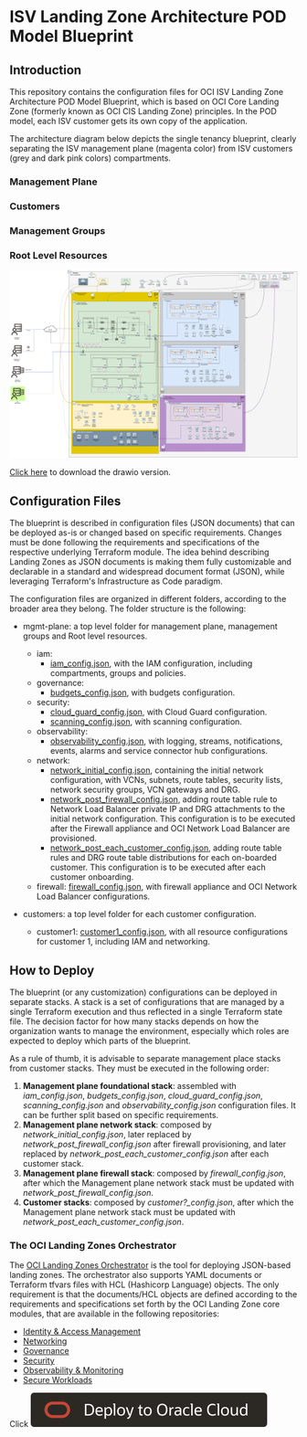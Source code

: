 # ISV Landing Zone Architecture POD Model Blueprint

## Introduction

This repository contains the configuration files for OCI ISV Landing Zone Architecture POD Model Blueprint, which is based on OCI Core Landing Zone (formerly known as OCI CIS Landing Zone) principles. In the POD model, each ISV customer gets its own copy of the application.

The architecture diagram below depicts the single tenancy blueprint, clearly separating the ISV management plane (magenta color) from ISV customers (grey and dark pink colors) compartments.

### Management Plane

### Customers

### Management Groups

### Root Level Resources

![isv-pod-architecture](images/isv-pod-architecture.png)

[Click here](./images/isv-pod-architecture.drawio) to download the drawio version.

## Configuration Files

The blueprint is described in configuration files (JSON documents) that can be deployed as-is or changed based on specific requirements. Changes must be done following the requirements and specifications of the respective underlying Terraform module. The idea behind describing Landing Zones as JSON documents is making them fully customizable and declarable in a standard and widespread document format (JSON), while leveraging Terraform's Infrastructure as Code paradigm.

The configuration files are organized in different folders, according to the broader area they belong. The folder structure is the following:

- mgmt-plane: a top level folder for management plane, management groups and Root level resources.
    - iam: 
        - [iam_config.json](./mgmt-plane/iam/iam_config.json), with the IAM configuration, including compartments, groups and policies.
    - governance: 
        - [budgets_config.json](./mgmt-plane/governance/budgets_config.json), with budgets configuration.
    - security: 
        - [cloud_guard_config.json](./mgmt-plane/security/cloud_guard_config.json), with Cloud Guard configuration.
        - [scanning_config.json](./mgmt-plane/security/scanning_config.json), with scanning configuration.
    - observability: 
        - [observability_config.json](./mgmt-plane/observability/observability_config.json), with logging, streams, notifications, events, alarms and service connector hub configurations.
    - network: 
        - [network_initial_config.json](./mgmt-plane/network/network_initial_config.json), containing the initial network configuration, with VCNs, subnets, route tables, security lists, network security groups, VCN gateways and DRG.
        - [network_post_firewall_config.json](./mgmt-plane/network/network_post_firewall_config.json), adding route table rule to Network Load Balancer private IP and DRG attachments to the initial network configuration. This configuration is to be executed after the Firewall appliance and OCI Network Load Balancer are provisioned.
        - [network_post_each_customer_config.json](./mgmt-plane/network/network_post_each_customer_config.json), adding route table rules and DRG route table distributions for each on-boarded customer. This configuration is to be executed after each customer onboarding.
    - firewall: [firewall_config.json](./mgmt-plane/firewall/firewall_config.json), with firewall appliance and OCI Network Load Balancer configurations.

- customers: a top level folder for each customer configuration.
    - customer1: [customer1_config.json](./customers/customer1/customer1_config.json), with all resource configurations for customer 1, including IAM and networking.

## How to Deploy

The blueprint (or any customization) configurations can be deployed in separate stacks. A stack is a set of configurations that are managed by a single Terraform execution and thus reflected in a single Terraform state file. The decision factor for how many stacks depends on how the organization wants to manage the environment, especially which roles are expected to deploy which parts of the blueprint. 

As a rule of thumb, it is advisable to separate management place stacks from customer stacks. They must be executed in the following order:

1. **Management plane foundational stack**: assembled with *iam_config.json*, *budgets_config.json*, *cloud_guard_config.json*, *scanning_config.json* and *observability_config.json* configuration files. It can be further split based on specific requirements.
2. **Management plane network stack**: composed by *network_initial_config.json*, later replaced by *network_post_firewall_config.json* after firewall provisioning, and later replaced by *network_post_each_customer_config.json* after each customer stack.
3. **Management plane firewall stack**: composed by *firewall_config.json*, after which the Management plane network stack must be updated with *network_post_firewall_config.json*.
4. **Customer stacks**: composed by *customer?_config.json*, after which the Management plane network stack must be updated with *network_post_each_customer_config.json*.

### The OCI Landing Zones Orchestrator

The [OCI Landing Zones Orchestrator](https://github.com/oracle-quickstart/terraform-oci-landing-zones-orchestrator) is the tool for deploying JSON-based landing zones. The orchestrator also supports YAML documents or Terraform tfvars files with HCL (Hashicorp Language) objects. The only requirement is that the documents/HCL objects are defined according to the requirements and specifications set forth by the OCI Landing Zone core modules, that are available in the following repositories:

- [Identity & Access Management](https://github.com/oracle-quickstart/terraform-oci-cis-landing-zone-iam)
- [Networking](https://github.com/oracle-quickstart/terraform-oci-cis-landing-zone-networking)
- [Governance](https://github.com/oracle-quickstart/terraform-oci-cis-landing-zone-governance)
- [Security](https://github.com/oracle-quickstart/terraform-oci-cis-landing-zone-security)
- [Observability & Monitoring](https://github.com/oracle-quickstart/terraform-oci-cis-landing-zone-observability)
- [Secure Workloads](https://github.com/oracle-quickstart/terraform-oci-secure-workloads)


Click [![Deploy_To_OCI](./images/DeployToOCI.svg)](https://cloud.oracle.com/resourcemanager/stacks/create?zipUrl=https://github.com/oracle-quickstart/terraform-oci-landing-zones-orchestrator/archive/refs/heads/urls-dep-source.zip&zipUrlVariables=%7B%22input_config_files_urls%22:%22https://raw.githubusercontent.com/oracle-quickstart/terraform-oci-landing-zones-orchestrator/main/examples/vision/iam/config/iam-config.json%22%7D%2C%7B%22url_dependency_source_oci_bucket%22:%22isv-terraform-runtime-bucket%22%7D%2C%7B%22url_dependency_source_oci_objects%22:%22bootstrap/compartments_output.json%22%7D%2C%7B%22%save_output%22:%22true%22%7D%2C%7B%22oci_object_prefix%22:%22iam/output/%22%7D%2C%7B%22url_dependency_source%22:%22ocibucket%22%7D)

